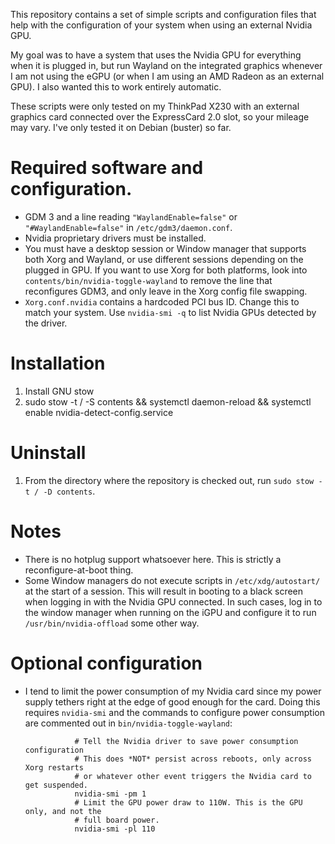 This repository contains a set of simple scripts and configuration files that help with the
configuration of your system when using an external Nvidia GPU.

My goal was to have a system that uses the Nvidia GPU for everything when it is plugged in,
but run Wayland on the integrated graphics whenever I am not using the eGPU (or when I am
using an AMD Radeon as an external GPU). I also wanted this to work entirely automatic.

These scripts were only tested on my ThinkPad X230 with an external graphics card connected
over the ExpressCard 2.0 slot, so your mileage may vary. I've only tested it on Debian (buster)
so far.

# Required software and configuration.
* GDM 3 and a line reading `"WaylandEnable=false"` or `"#WaylandEnable=false"` in `/etc/gdm3/daemon.conf`.
* Nvidia proprietary drivers must be installed.
* You must have a desktop session or Window manager that supports both Xorg and Wayland, or use
  different sessions depending on the plugged in GPU. If you want to use Xorg for both platforms,
  look into `contents/bin/nvidia-toggle-wayland` to remove the line that reconfigures GDM3,
  and only leave in the Xorg config file swapping.
* `Xorg.conf.nvidia` contains a hardcoded PCI bus ID. Change this to match your system.
  Use `nvidia-smi -q` to list Nvidia GPUs detected by the driver.

# Installation
1. Install GNU stow
2. sudo stow -t / -S contents && systemctl daemon-reload && systemctl enable nvidia-detect-config.service

# Uninstall
1. From the directory where the repository is checked out, run `sudo stow -t / -D contents`.

# Notes
* There is no hotplug support whatsoever here. This is strictly a reconfigure-at-boot thing.
* Some Window managers do not execute scripts in `/etc/xdg/autostart/` at the start of a session.
  This will result in booting to a black screen when logging in with the Nvidia GPU connected.
  In such cases, log in to the window manager when running on the iGPU and configure it to run
  `/usr/bin/nvidia-offload` some other way.

# Optional configuration
* I tend to limit the power consumption of my Nvidia card since my power supply tethers right at
  the edge of good enough for the card. Doing this requires `nvidia-smi` and the commands to configure
  power consumption are commented out in `bin/nvidia-toggle-wayland`:

                 # Tell the Nvidia driver to save power consumption configuration
                 # This does *NOT* persist across reboots, only across Xorg restarts
                 # or whatever other event triggers the Nvidia card to get suspended.
                 nvidia-smi -pm 1
                 # Limit the GPU power draw to 110W. This is the GPU only, and not the
                 # full board power.
                 nvidia-smi -pl 110


